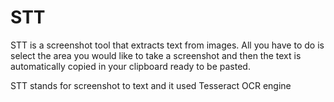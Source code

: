 # STT 

STT is a screenshot tool that extracts text from images. All you have to do is select the area you would like to take a screenshot and then the text is automatically copied in your clipboard ready to be pasted.

STT stands for screenshot to text and it used Tesseract OCR engine
